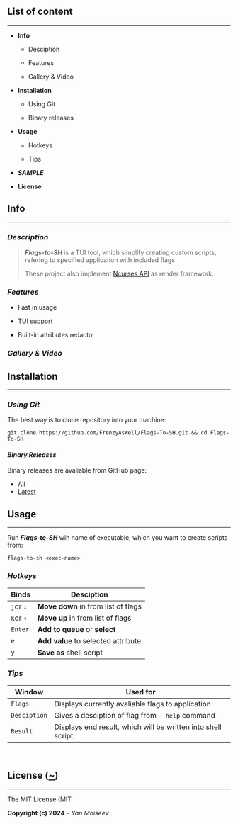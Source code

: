 ## List of content

---

- **Info**
  
  - Desciption
  
  - Features
  
  - Gallery & Video

- **Installation**
  
  - Using Git
  
  - Binary releases

- **Usage**
  
  - Hotkeys
  
  - Tips

- ***SAMPLE***

- **License**

## **Info**

___

### ***Description***

> ***Flags-to-SH***  is a TUI tool, which simplify creating custom scripts, refering to specified application with included flags
> 
> These project also implement [Ncurses API](https://invisible-island.net/ncurses/) as render framework.

### ***Features***

- Fast in usage

- TUI support

- Built-in attributes redactor

### *Gallery & Video*

## Installation

___

### ***Using Git***

The best way is to clone repository into your machine:

```shell
git clone https://github.com/FrenzyAsWell/Flags-To-SH.git && cd Flags-To-SH
```

#### ***Binary Releases***

Binary releases are avaliable from GitHub page:

- [All](https://github.com/FrenzyAsWell/Flags-To-SH/releases)
- [Latest](https://github.com/FrenzyAsWell/Flags-To-SH/releases/latest)

## Usage

___

Run ***Flags-to-SH*** wih name of executable, which you want to create scripts from:

```shell
flags-to-sh <exec-name>
```

### ***Hotkeys***

| Binds     | Desciption                          |
| --------- | ----------------------------------- |
| `j`or `↓` | **Move down** in from list of flags |
| `k`or `↑` | **Move up** in from list of flags   |
| `Enter`   | **Add to queue** or **select**      |
| `e`       | **Add value** to selected attribute |
| `y`       | **Save as** shell script            |

### ***Tips***

| Window       | Used for                                                     |
| ------------ | ------------------------------------------------------------ |
| `Flags`      | Displays currently avaliable flags to application            |
| `Desciption` | Gives a desciption of flag from `--help` command             |
| `Result`     | Displays end result, which will be written into shell script |

 

## License ([~]((https://github.com/FrenzyAsWell/Flags-To-SH/blob/main/LICENSE)))

___

The MIT License (MIT

**Copyright (c) 2024** - *Yan Moiseev*


